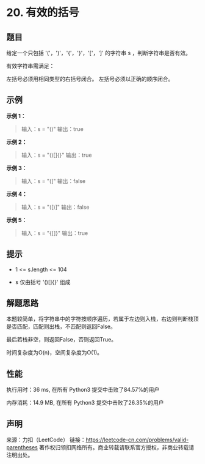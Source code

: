 # 20. 有效的括号

## 题目

给定一个只包括 '('，')'，'{'，'}'，'['，']' 的字符串 s ，判断字符串是否有效。

有效字符串需满足：

左括号必须用相同类型的右括号闭合。
左括号必须以正确的顺序闭合。

## 示例

**示例 1：**

> 输入：s = "()"
> 输出：true

**示例 2：**

> 输入：s = "()[]{}"
> 输出：true

**示例 3：**

> 输入：s = "(]"
> 输出：false

**示例 4：**

> 输入：s = "([)]"
> 输出：false

**示例 5：**

> 输入：s = "{[]}"
> 输出：true

## 提示

* 1 <= s.length <= 104

* s 仅由括号 '()[]{}' 组成

## 解题思路

本题较简单，将字符串中的字符按顺序遍历，若属于左边则入栈，右边则判断栈顶是否匹配，匹配则出栈，不匹配则返回False。

最后若栈非空，则返回False，否则返回True。

时间复杂度为O(n)，空间复杂度为O(1)。

## 性能

执行用时：36 ms, 在所有 Python3 提交中击败了84.57%的用户

内存消耗：14.9 MB, 在所有 Python3 提交中击败了26.35%的用户

## 声明

来源：力扣（LeetCode）
链接：https://leetcode-cn.com/problems/valid-parentheses
著作权归领扣网络所有。商业转载请联系官方授权，非商业转载请注明出处。